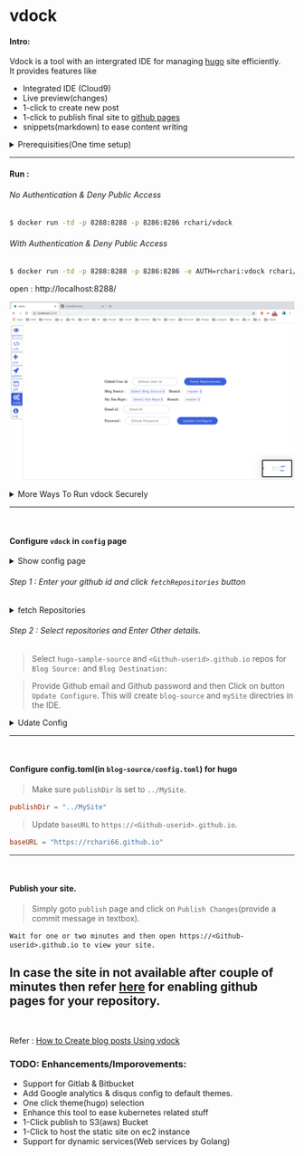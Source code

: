 # vdock
#### Intro:
Vdock is a tool with an intergrated IDE for managing [hugo](https://gohugo.io/) site efficiently. 
<br>
It provides features like
* Integrated IDE (Cloud9)
* Live preview(changes)
* 1-click to create new post
* 1-click to publish final site to [github pages](https://pages.github.com/)
* snippets(markdown) to ease content writing

<details><summary> Prerequisities(One time setup) </summary>
<p>

###### Step 1 : Logon to your [Github.com](https://github.com) account.

###### Step 2 : Create a repository for storing your `Blog-Source`

###### Step 3 : Create a repository with name `<Github-userid>.github.io` to host your site.
Suppose If your github-userid is `rchari66` then the repository name would be
> rchari66.github.io
</P>
</details>

---

#### Run :
###### No Authentication & Deny Public Access
``` bash
$ docker run -td -p 8288:8288 -p 8286:8286 rchari/vdock
```
###### With Authentication & Deny Public Access
```bash
$ docker run -td -p 8288:8288 -p 8286:8286 -e AUTH=rchari:vdock rchari/vdock
```
open : http://localhost:8288/

![Vdock Config page](pics/config.png)


<details><summary> More Ways To Run vdock Securely</summary>
<p>

###### With Authentication & Deny Public Access
```bash
$ docker run -td -p 8288:8288 -p 8286:8286 -e AUTH=<username>:<password> rchari/vdock
```

###### No Authentication & Allow Public Access
```bash
$ docker run -td -p 8288:8288 -p 8286:8286 -e ALLOW_PUBLIC_ACCESS=YES rchari/vdock
```
###### With Authentication & Allow Public Access
```bash
$ docker run -td -e AUTH=<username>:<password> ALLOW_PUBLIC_ACCESS=YES \
    -p 8288:8288 -p 8286:8286 rchari/vdock
```
</p>
</details>

---
<br>

#### Configure `vdock` in `config` page
<details><summary>Show config page</summary>
<p>

![Vdock Config page](pics/config.png)

</P>
</details>

###### Step 1 : Enter your github id and click `fetchRepositories` button
<details><summary>fetch Repositories</summary>
<p>

![Fetch Repositories](pics/fetch-repos.png)

</P>
</details>


###### Step 2 : Select repositories and Enter Other details.
> Select `hugo-sample-source` and `<Githuh-userid>.github.io` repos for `Blog Source:` and `Blog Destination:`

> Provide Github email and Github password and then Click on button `Update Configure`. 
This will create `blog-source` and `mySite` directries in the IDE.

<details><summary>Udate Config</summary>
<p>

![Update configuration](pics/update-config.png)


</P>
</details>

---
<br>

#### Configure config.toml(in `blog-source/config.toml`) for hugo
>  Make sure `publishDir` is set to `../MySite`.
```toml
publishDir = "../MySite"
```
> Update `baseURL` to `https://<Github-userid>.github.io`.
```toml
baseURL = "https://rchari66.github.io"
```
---
<br>

#### Publish your site.
> Simply goto `publish` page and click on `Publish Changes`(provide a commit message in textbox).

    Wait for one or two minutes and then open https://<Github-userid>.github.io to view your site.

In case the site in not available after couple of minutes then refer [here](https://help.github.com/articles/configuring-a-publishing-source-for-github-pages/)
for enabling github pages for your repository.
---
<br>

Refer : [How to Create blog posts Using vdock](https://techtaste.me/post/vdock-tool/)


### TODO: Enhancements/Imporovements:
* Support for Gitlab & Bitbucket
* Add Google analytics & disqus config to default themes.
* One click theme(hugo) selection
* Enhance this tool to ease kubernetes related stuff
* 1-Click publish to S3(aws) Bucket
* 1-Click to host the static site on ec2 instance
* Support for dynamic services(Web services by Golang)
